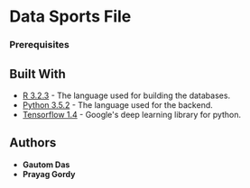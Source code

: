 # Data Sports File

### Prerequisites

## Built With

* [R 3.2.3](http://cran.us.r-project.org) - The language used for building the databases.
* [Python 3.5.2](https://www.python.org/downloads/release/python-352/) - The language used for the backend.
* [Tensorflow 1.4](https://github.com/tensorflow/tensorflow) - Google's deep learning library for python.

## Authors

* **Gautom Das**
* **Prayag Gordy**
